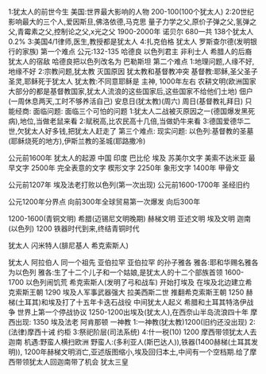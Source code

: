 1:犹太人的前世今生
美国:世界最大影响的人物 200-100(100个犹太人)
2:20世纪影响最大的三个人,爱因斯旦,佛洛依德,马克思
量子力学之父,原价子弹之父,氢弹之父,青霉素之父,控制论之父,x光之父
1900-2000年 诺贝尔 680一共 138个犹太人 0.2%
3:美国4/1律师,医生,教授都是犹太人
4:扎克伯格 犹太人 罗斯查尔德(发明银行的家族)
第一个难点
公元:132-135 哈德良 以色列君主 
非利士人 希腊人的后裔 犹太人的宿敌  哈德良把以色列改名为 巴勒斯坦
第二个难点
1:地理问题,人缘不好,地缘不好
2:宗教问题,犹太教
灭国原因 犹太教和基督教冲突
基督教:耶稣,圣父圣子圣灵,耶稣死于犹太人
犹太教:不同意耶稣是 主神,
1000年左右     农耕文明(欧洲国家大部分的都是基督教国家,犹太人流浪的这些国家后,这些国家不给他们土地) 
佃户(一周休息两天,工时不够养活自己)      安息日(犹太教)(周六) 周日(基督教礼拜日)
只能经商:
面临问题: 面临三个可怕的问题 
1:犹太人二战被灭原因之一(德国爆发黑死病),地位,当做老鼠来看
2:赋税高,比农民高十几倍,当做奶牛来看
3:德国爱德华二世,欠犹太人好多钱,把犹太人赶走了
第三个难点:
现实问题:
以色列:基督教的圣墓(耶稣烧死的地方),伊斯兰教的圣城(耶路撒冷)


公元前1600年 犹太人的起源
中国 印度 巴比伦 埃及
苏美尔文字 美索不达米亚 最早文字
2500年 完全表意的文字 楔形文字
2250年 象形文字
1400年 甲骨文

公元前1207年 埃及法老打败以色列(第一次出现)
公元前1600-1700年 圣经旧约

公元1200年分界点 向前300年全球贸易第一次爆发
向后300年

1200-1600(青铜文明)
希腊(迈锡尼文明晚期) 赫梯文明 亚述文明 埃及文明
迦南(以色列)
1200 铁器时代到来,终结青铜时代

犹太人 闪米特人(腓尼基人 希克索斯人)

犹太人 阿拉伯人 同一个祖先 亚伯拉罕
亚伯拉罕 的孙子雅各
雅各:耶和华赐名雅各为以色列
雅各:生了十二个儿子和一个姑娘,是犹太人的十二个部族首领
1600-1700 以色列闹饥荒
希克索斯人(发明了弓和战车) 开始打埃及 在埃及北边建立希克索斯王朝
1290 埃及人军事武器强大 拉美西斯二世 推翻希克索斯王朝 
1250 赫梯(土耳其)和埃及打了十五年卡迭石战役
中间犹太人起义 希腊和土耳其特洛伊战争
 世界上第一个停战协议
1250-1200出埃及(犹太人),在西奈山半岛流浪四十年 
摩西出现:
1350 埃及法老 阿肯那顿 一神教
1:一神教(犹太教)1200(旧约还没出现)
2:(法律)摩西十诫 约柜
3:祭祀阶层(司法系统)
4:什一税(10)
1200 摩西带领犹太人去迦南
机遇:野蛮人横扫欧洲
野蛮人:(多利亚人(斯巴达人)),铁器(1400赫梯(土耳其发明)),
1200年赫梯文明消亡,亚述版图缩小,埃及回归本土,中间有一个空档期.给了摩西带领犹太人回迦南带了机会
犹太三皇 







































